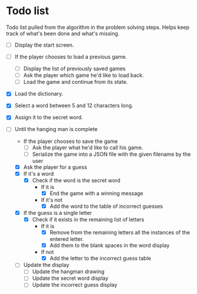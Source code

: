 # Todo list

Todo list pulled from the algorithm in the problem solving steps. Helps keep track of what's been done and what's missing.

  - [ ] Display the start screen.

  - [ ] If the player chooses to load a previous game.
    - [ ] Display the list of previously saved games
    - [ ] Ask the player which game he'd like to load back.
    - [ ] Load the game and continue from its state.

  - [x] Load the dictionary.
  
  - [x] Select a word between 5 and 12 characters long.

  - [x] Assign it to the secret word.

  - [ ] Until the hanging man is complete

    - If the player chooses to save the game
      - [ ] Ask the player what he'd like to call his game.
      - [ ] Serialize the game into a JSON file with the given filename by the user
  
    - [x] Ask the player for a guess
    - [x] If it's a word
      - [x] Check if the word is the secret word
        - If it is
          - [x] End the game with a winning message
        - If it's not
          - [x] Add the word to the table of incorrect guesses

    - [x] If the guess is a single letter
      - [x] Check if it exists in the remaining list of letters
        - If it is
          - [x] Remove from the remaining letters all the instances of the entered letter.
          - [x] Add them to the blank spaces in the word display
        - If not
          - [x] Add the letter to the incorrect guess table
    - [ ] Update the display
      - [ ] Update the hangman drawing
      - [ ] Update the secret word display
      - [ ] Update the incorrect guess display